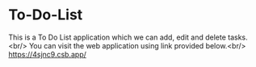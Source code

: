# To-Do-List
This is a To Do List application which we can add, edit and delete tasks.\<br/>
You can visit the web application using link provided below.\<br/>
https://4sjnc9.csb.app/
